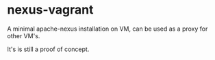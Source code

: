 nexus-vagrant
=============

A minimal apache-nexus installation on VM, can be used as a proxy for other VM's.

It's is still a proof of concept. 
